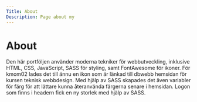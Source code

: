 ```yaml
---
Title: About
Description: Page about my 
---
```


About
==================

Den här portföljen använder moderna tekniker för webbutveckling, inklusive HTML, CSS, JavaScript, SASS för styling, samt FontAwesome för ikoner. För kmom02 lades det till ännu en ikon som är länkad till dbwebb hemsidan för kursen teknisk webbdesign. Med hjälp av SASS skapades det även variabler för färg för att lättare kunna återanvända färgerna senare i hemsidan. Logon som finns i headern fick en ny storlek med hjälp av SASS. 
